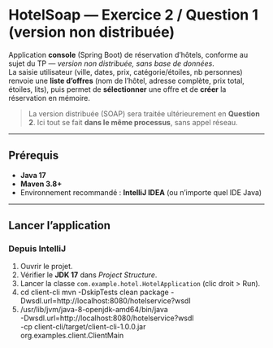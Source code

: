 # HotelSoap — Exercice 2 / Question 1 (version non distribuée)

Application **console** (Spring Boot) de réservation d’hôtels, conforme au sujet du TP — *version non distribuée, sans base de données*.  
La saisie utilisateur (ville, dates, prix, catégorie/étoiles, nb personnes) renvoie une **liste d’offres** (nom de l’hôtel, adresse complète, prix total, étoiles, lits), puis permet de **sélectionner** une offre et de **créer** la réservation en mémoire.

> La version distribuée (SOAP) sera traitée ultérieurement en **Question 2**. Ici tout se fait **dans le même processus**, sans appel réseau.

---

## Prérequis
- **Java 17**
- **Maven 3.8+**
- Environnement recommandé : **IntelliJ IDEA** (ou n’importe quel IDE Java)

---

## Lancer l’application

### Depuis IntelliJ
1. Ouvrir le projet.
2. Vérifier le **JDK 17** dans *Project Structure*.
3. Lancer la classe `com.example.hotel.HotelApplication` (clic droit > Run).
4. cd client-cli
   mvn -DskipTests clean package -Dwsdl.url=http://localhost:8080/hotelservice?wsdl
5. /usr/lib/jvm/java-8-openjdk-amd64/bin/java \
   -Dwsdl.url=http://localhost:8080/hotelservice?wsdl \
   -cp client-cli/target/client-cli-1.0.0.jar \
   org.examples.client.ClientMain

